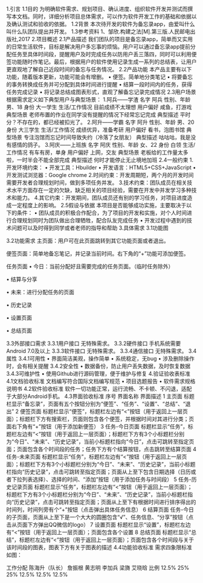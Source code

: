 1.引言
1.1目的
为明确软件需求、规划项目、确认进度、组织软件开发并测试而撰写本文档。同时，详细分析项目总体需求，可以作为软件开发工作的基础和依据以及确认测试和验收的依据。
1.2背景
本次待开发的软件为备忘录app，由爱叫什么叫什么队团队提出并开发。
1.3参考资料
1、邹欣.构建之法[M].第三版.人民邮电出版社,2017
2.项目概述
2.1产品描述
我们团队的项目是备忘录app，简单而又实用的日常生活软件，目标是解决用户多忘事的烦恼。用户可以通过备忘录app提前分配任务至具体时间段，提醒用户及时完成任务以防用户丢三落四，同时可以利用便签功能随时作笔记。最后，根据用户的软件使用记录生成一系列的总结表，让用户更直观地了解自己近段时间的备忘与任务情况。
2.2产品功能
本产品主要有以下功能，随着版本更新，功能可能会有增删。
•	便签。简单地分类笔记
•	将要备忘的事务转换成任务并可分配到具体时间进行提醒
•	结算一段时间内的任务，获得任务完成记录
•	将记录总结成图表形式，直观了解备忘记录完成情况
2.3用户场景
根据需求定义如下典型用户与典型场景：
1.阿兵——学渣
名字	阿兵
性别、年龄	男、18
身份	大一学生
生活/工作情况	目前成绩不太理想
用户偏好	咸鱼，打游戏
典型场景	老师布置的作业在同学没有提醒的情况下经常忘记完成
典型描述	平时分？不存在的，都已经被扣光了。
2.阿升——学霸
名字	阿升
性别、年龄	男、20
身份	大三学生
生活/工作情况	成绩优异，准备考研
用户偏好	看书，泡图书馆
典型场景	专注泡馆而忘记时间导致失约（冷落了女朋友）
典型描述	咕咕咕，我是没有感情的鸽子。
3.阿庆——上班族
名字	阿庆
性别、年龄	女、22
身份	白领
生活/工作情况	有车有房，单身
用户偏好	上网，交友
典型场景	老板给的工作量太多啦，一时半会不能全部完成
典型描述	何时才能停止无止境地加班
2.4一般约束
1.开发环境约束：
•	开发工具：Hbuilder
•	开发语言：HTML5+CSS+JavaScript
•	开发测试浏览器：Google chrome
2.时间约束：开发周期短，两个月的开发时间需要开发者合理规划时间，做到多项任务并发。
3.技术约束：团队成员在相关技术水平方面存在一定的欠缺，缺乏相关的项目经验，需要在开发中并发学习多种技术和能力。
4.其它约束：开发期间，团队成员还有别的学习任务，对项目进度造成一定程度上的影响。
2.5假设与依据
本项目是否能够成功实施，主要取决于以下的条件：
•	团队成员的积极合作配合，为了项目的开发和实施，对个人时间进行合理规划同时为团队做出合理牺牲，配合队友完成任务
•	开发过程中遇到的技术问题可以及时得到同学或者老师的指导和帮助
3.具体需求
3.1功能图
  
3.2功能需求
主页面：用户可在此页面跳转到其它功能页面或者退出。
 
便签页面：简单地备忘笔记，并记录当前时间。右下角的“+”功能可添加便签。
 
任务页面
•	今日：当前分配好且需要完成的任务页面。（临时任务除外）
  
•	结算与分享
 
•	未来：进行分配任务的页面
 
•	历史记录
 
•	设置页面
 
•	总结页面
 
3.3外部接口需求
3.3.1用户接口
无特殊需求。
3.3.2硬件接口
手机系统需要Android 7.0及以上
3.3.3软件接口
无特殊需求。
3.3.4通信接口
无特殊需求。
3.4属性
3.4.1可用性
•	界面简洁美观，操作简单
•	系统稳定，无bug
•	涉及删除操作时，会有相关提醒
3.4.2安全性
•	数据备份，防止用户丢失数据，及时恢复数据
3.4.3可维护性
•	使用Github进行源码管理，便于维护与修复
4.验证验收表标准
4.1文档验收标准
文档编写符合国际文档编写规范
•	项目选题报告
•	软件需求规格说明书
4.2软件验收标准
软件一切功能正常，运行流畅、不卡顿、不闪退，适配于大部分Android手机。
4.3界面验收标准
序号	界面名称	界面描述
1	主页面	标题栏显示“备忘录”，页面有五个按钮分别为“便签”、“任务”、“设置”、“总结”、“退出”
2	便签页面	标题栏显示“便签”，标题栏左边有“<”按钮（用于返回上一层页面）；标题栏下方有搜索栏，页面则包含各个便签，并根据时间对其进行分类；页面右下角有“+”按钮（用于添加新便签）
3	任务-今日页面	标题栏显示“任务”，标题栏左边有“<”按钮（用于返回上一层页面）；标题栏下方有3个小标题栏分别为“今日”、“未来”、“历史记录”，当前小标题栏指向“今日”，点击可跳转至指定页面；页面包含各个时间段的任务；任务下方有个结算按钮，点击跳转至结算页面
4	任务-未来页面	标题栏显示“任务”，标题栏左边有“<”按钮（用于返回上一层页面）；标题栏下方有3个小标题栏分别为“今日”、“未来”、“历史记录”，当前小标题栏指向“历史记录”，点击可跳转至指定页面；页面从上至下包含日期选择（日历或者下拉列表选择）、选择的时间、“添加”按钮（用于添加任务与时间段）
5	任务-历史记录页面	标题栏显示“任务”，标题栏左边有“<”按钮（用于返回上一层页面）；标题栏下方有3个小标题栏分别为“今日”、“未来”、“历史记录”，当前小标题栏指向“历史记录”，点击可跳转至指定页面；页面从上至下有根据时间进行排序得出的时间列，时间列旁有个“+”按钮（点击弹出具体任务信息）
6	结算页面	任务-今日的子页面，页面从上至下是一个大大的圆圈包含“√”、任务信息、“分享”按钮（点击从页面下方弹出QQ微信的logo）
7	设置页面	标题栏显示“设置”，标题栏左边有“<”按钮（用于返回上一层页面）；页面包含各个设置
8	总结页面	标题栏显示“总结”，标题栏左边有“<”按钮（用于返回上一层页面）；页面包含各个时间段与关于该时间段的图表，图表下方有关于图表的描述
4.4功能验收标准
需求四象限标准如图：
 
工作分配
 	陈海升（队长）	詹振根	黄志明	李加兵	梁旖	艾晓晗
比例	12.5%	25%	25%	12.5%	12.5%	12.5%

